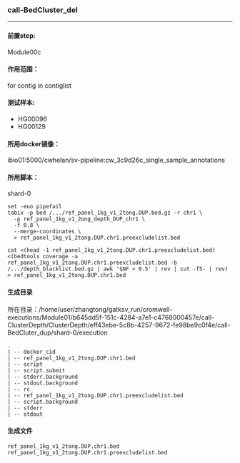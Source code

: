 ### call-BedCluster_del
***
#### 前置step:
Module00c
#### 作用范围：
for contig in contiglist
#### 测试样本:
+ HG00096
+ HG00129
#### 所用docker镜像：
ibio01:5000/cwhelan/sv-pipeline:cw_3c9d26c_single_sample_annotations
#### 所用脚本：
shard-0
```xhsell
set -euo pipefail
tabix -p bed /.../ref_panel_1kg_v1_2tong.DUP.bed.gz -r chr1 \
  -p ref_panel_1kg_v1_2ong_depth_DUP_chr1 \
  -f 0.8 \
  --merge-coordinates \
  > ref_panel_1kg_v1_2tong.DUP.chr1.preexcludelist.bed

cat <(head -1 ref_panel_1kg_v1_2tong.DUP.chr1.preexcludelist.bed) <(bedtools coverage -a ref_panel_1kg_v1_2tong.DUP.chr1.preexcludelist.bed -b /.../depth_blacklist.bed.gz | awk '$NF < 0.5' | rev | cut -f5- | rev) > ref_panel_1kg_v1_2tong.DUP.chr1.bed
```
#### 生成目录
所在目录：/home/user/zhangtong/gatksv_run/cromwell-executions/Module01/b645dd5f-151c-4284-a7e1-c4768000457e/call-ClusterDepth/ClusterDepth/eff43ebe-5c8b-4257-9672-fe98be9c0f4e/call-BedCluter_dup/shard-0/execution
```
.
| -- docker_cid  
| -- ref_panel_1kg_v1_2tong.DUP.chr1.bed
| -- script
| -- script.submit
| -- stderr.background
| -- stdout.background
| -- rc
| -- ref_panel_1kg_v1_2tong.DUP.chr1.preexcludelist.bed
| -- script.background
| -- stderr
| -- stdout
```
#### 生成文件
```
ref_panel_1kg_v1_2tong.DUP.chr1.bed
ref_panel_1kg_v1_2tong.DUP.chr1.preexcludelist.bed
```